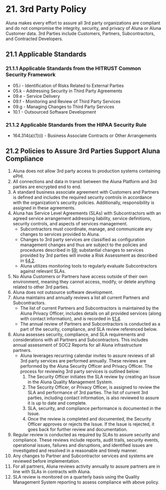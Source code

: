 # 21. 3rd Party Policy

Aluna makes every effort to assure all 3rd party organizations are compliant and do not compromise the integrity, security, and privacy of Aluna or Aluna Customer data. 3rd Parties include Customers, Partners, Subcontractors, and Contracted Developers.

## 21.1 Applicable Standards

### 21.1.1 Applicable Standards from the HITRUST Common Security Framework

*  05.i - Identification of Risks Related to External Parties
*  05.k - Addressing Security in Third Party Agreements
*  09.e - Service Delivery
*  09.f - Monitoring and Review of Third Party Services
*  09.g - Managing Changes to Third Party Services
*  10.1 - Outsourced Software Development

### 21.1.2 Applicable Standards from the HIPAA Security Rule

* 164.314(a)(1)(i) - Business Associate Contracts or Other Arrangements

## 21.2 Policies to Assure 3rd Parties Support Aluna Compliance

1. Aluna does not allow 3rd party access to production systems containing ePHI.
2. All connections and data in transit between the Aluna Platform and 3rd parties are encrypted end to end.
3. A standard business associate agreement with Customers and Partners is defined and includes the required security controls in accordance with the organization's security policies. Additionally, responsibility is assigned in these agreements.
4. Aluna has Service Level Agreements (SLAs) with Subcontractors with an agreed service arrangement addressing liability, service definitions, security controls, and aspects of services management.
   * Subcontractors must coordinate, manage, and communicate any changes to services provided to Aluna.
   * Changes to 3rd party services are classified as configuration management changes and thus are subject to the policies and procedures described in [§9](#9.-configuration-management-policy); substantial changes to services provided by 3rd parties will invoke a Risk Assessment as described in [§4.2](#4.2-risk-management-policies).
   * Aluna utilizes monitoring tools to regularly evaluate Subcontractors against relevant SLAs.
5. No Aluna Customers or Partners have access outside of their own environment, meaning they cannot access, modify, or delete anything related to other 3rd parties.
6. Aluna does not outsource software development.
7. Aluna maintains and annually reviews a list all current Partners and Subcontractors.
   * The list of current Partners and Subcontractors is maintained by the Aluna Privacy Officer, includes details on all provided services (along with contact information), and is recorded in [§1.4](#1.4-aluna-organizational-concepts).
   * The annual review of Partners and Subcontractors is conducted as a part of the security, compliance, and SLA review referenced below.
8. Aluna assesses security, compliance, and SLA requirements and considerations with all Partners and Subcontractors. This includes annual assessment of SOC2 Reports for all Aluna infrastructure partners.
   * Aluna leverages recurring calendar invites to assure reviews of all 3rd party services are performed annually. These reviews are performed by the Aluna Security Officer and Privacy Officer. The process for reviewing 3rd party services is outlined below:
     1. The Security Officer initiates the SLA review by creating an Issue in the Aluna Quality Management System.
     2. The Security Officer, or Privacy Officer, is assigned to review the SLA and performance of 3rd parties. The list of current 3rd parties, including contact information, is also reviewed to assure it is up to date and complete.
     3. SLA, security, and compliance performance is documented in the Issue.
     4. Once the review is completed and documented, the Security Officer approves or rejects the Issue. If the Issue is rejected, it goes back for further review and documentation.
9. Regular review is conducted as required by SLAs to assure security and compliance. These reviews include reports, audit trails, security events, operational issues, failures and disruptions, and identified issues are investigated and resolved in a reasonable and timely manner.
10. Any changes to Partner and Subcontractor services and systems are reviewed before implementation.
11. For all partners, Aluna reviews activity annually to assure partners are in line with SLAs in contracts with Aluna.
12. SLA review is monitored on a quarterly basis using the Quality Management System reporting to assess compliance with above policy.
